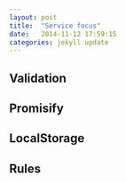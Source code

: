 ```yaml
---
layout: post
title:  "Service focus"
date:   2014-11-12 17:59:15
categories: jekyll update
---
```


## Validation

## Promisify

## LocalStorage

## Rules